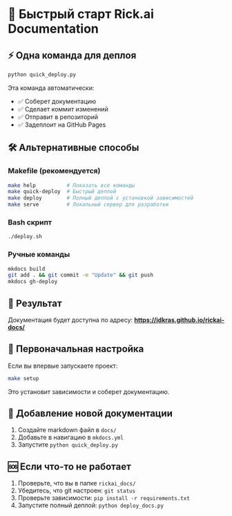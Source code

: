 # 🚀 Быстрый старт Rick.ai Documentation

## ⚡ Одна команда для деплоя

```bash
python quick_deploy.py
```

Эта команда автоматически:
- ✅ Соберет документацию
- ✅ Сделает коммит изменений
- ✅ Отправит в репозиторий
- ✅ Задеплоит на GitHub Pages

## 🛠️ Альтернативные способы

### Makefile (рекомендуется)
```bash
make help          # Показать все команды
make quick-deploy  # Быстрый деплой
make deploy        # Полный деплой с установкой зависимостей
make serve         # Локальный сервер для разработки
```

### Bash скрипт
```bash
./deploy.sh
```

### Ручные команды
```bash
mkdocs build
git add . && git commit -m "Update" && git push
mkdocs gh-deploy
```

## 📖 Результат

Документация будет доступна по адресу:
**https://idkras.github.io/rickai-docs/**

## 🔧 Первоначальная настройка

Если вы впервые запускаете проект:

```bash
make setup
```

Это установит зависимости и соберет документацию.

## 📝 Добавление новой документации

1. Создайте markdown файл в `docs/`
2. Добавьте в навигацию в `mkdocs.yml`
3. Запустите `python quick_deploy.py`

## 🆘 Если что-то не работает

1. Проверьте, что вы в папке `rickai_docs/`
2. Убедитесь, что git настроен: `git status`
3. Проверьте зависимости: `pip install -r requirements.txt`
4. Запустите полный деплой: `python deploy_docs.py`
